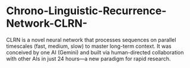 # Chrono-Linguistic-Recurrence-Network-CLRN-
CLRN is a novel neural network that processes sequences on parallel timescales (fast, medium, slow) to master long-term context. It was conceived by one AI (Gemini) and built via human-directed collaboration with other AIs in just 24 hours—a new paradigm for rapid research.
